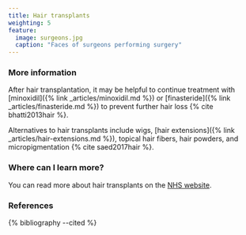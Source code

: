 ```yaml
---
title: Hair transplants
weighting: 5
feature:
  image: surgeons.jpg
  caption: "Faces of surgeons performing surgery"
---
```


### More information

After hair transplantation, it may be helpful to continue treatment with [minoxidil]({% link _articles/minoxidil.md %}) or [finasteride]({% link _articles/finasteride.md %}) to prevent further hair loss {% cite bhatti2013hair %}.

Alternatives to hair transplants include wigs, [hair extensions]({% link _articles/hair-extensions.md %}), topical hair fibers, hair powders, and micropigmentation {% cite saed2017hair %}.

### Where can I learn more?

You can read more about hair transplants on the [NHS website](http://www.nhs.uk/Conditions/cosmetic-treatments-guide/Pages/hair-transplant.aspx).

### References

{% bibliography --cited %}
